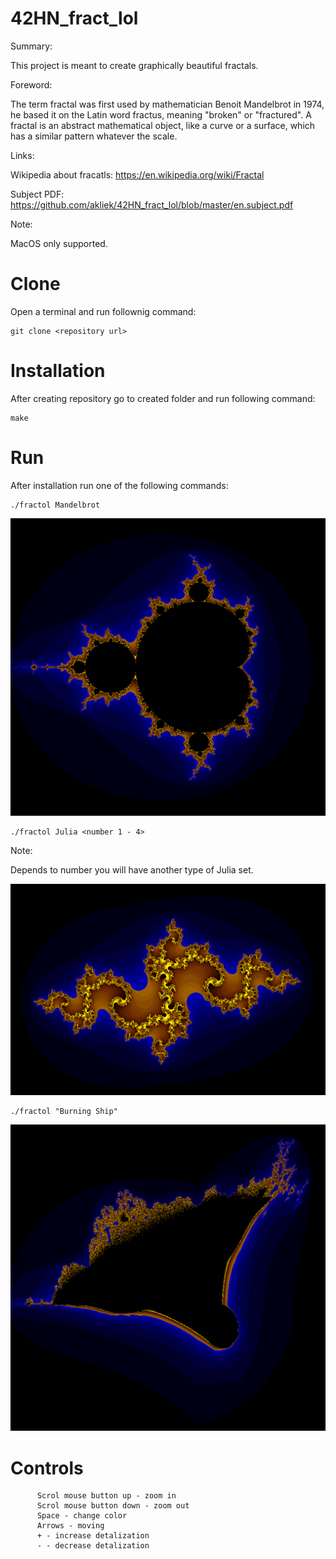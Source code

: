 # 42HN_fract_lol
Summary:

This project is meant to create graphically beautiful fractals.

Foreword:

The term fractal was first used by mathematician Benoit Mandelbrot in 1974, he based it on the Latin word fractus, meaning "broken" or "fractured".
A fractal is an abstract mathematical object, like a curve or a surface, which has a similar pattern whatever the scale.

Links:

Wikipedia about fracatls: https://en.wikipedia.org/wiki/Fractal

Subject PDF: https://github.com/akliek/42HN_fract_lol/blob/master/en.subject.pdf

Note:

MacOS only supported.

# Clone
Open a terminal and run follownig command:
```
git clone <repository url>
```
# Installation
After creating repository go to created folder and run following command:
```
make
```
# Run
After installation run one of the following commands:
```
./fractol Mandelbrot
```
![alt text](https://github.com/akliek/42HN_fract_lol/blob/master/images/Mandelbrot.png?raw=true)
```
./fractol Julia <number 1 - 4>
```
Note:

Depends to number you will have another type of Julia set.

![alt text](https://github.com/akliek/42HN_fract_lol/blob/master/images/Julia4.png?raw=true)

```
./fractol "Burning Ship"
```
![alt text](https://github.com/akliek/42HN_fract_lol/blob/master/images/Burning%20Ship.png?raw=true)

# Controls
```
      Scrol mouse button up - zoom in
      Scrol mouse button down - zoom out
      Space - change color
      Arrows - moving
      + - increase detalization
      - - decrease detalization
```
